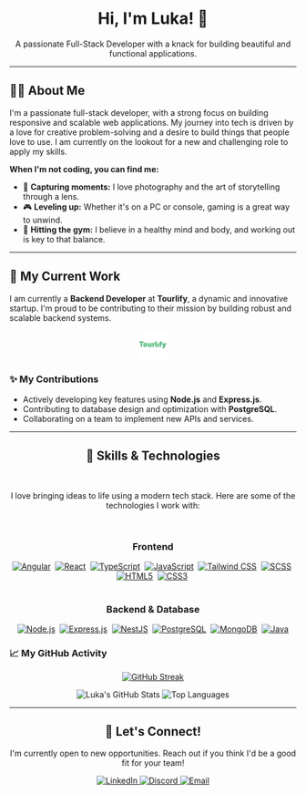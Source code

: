 <div align="center">
  <h1 align="center">Hi, I'm Luka! 👋</h1>
  <p align="center">A passionate Full-Stack Developer with a knack for building beautiful and functional applications.</p>
</div>

---

## 👨‍💻 About Me

I'm a passionate full-stack developer, with a strong focus on building responsive and scalable web applications. My journey into tech is driven by a love for creative problem-solving and a desire to build things that people love to use. I am currently on the lookout for a new and challenging role to apply my skills.

**When I'm not coding, you can find me:**
- 📸 **Capturing moments:** I love photography and the art of storytelling through a lens.
- 🎮 **Leveling up:** Whether it's on a PC or console, gaming is a great way to unwind.
- 💪 **Hitting the gym:** I believe in a healthy mind and body, and working out is key to that balance.

---

## 💼 My Current Work

I am currently a **Backend Developer** at **Tourlify**, a dynamic and innovative startup. I'm proud to be contributing to their mission by building robust and scalable backend systems.

<div align="center">
  <a href="https://github.com/TourlifyOrg" target="_blank" rel="noopener noreferrer">
    <img src="./Tourlify_Logo.jpg" alt="Tourlify Logo" height="50"/>
  </a>
</div>

### ✨ My Contributions
- Actively developing key features using **Node.js** and **Express.js**.
- Contributing to database design and optimization with **PostgreSQL**.
- Collaborating on a team to implement new APIs and services.

---
<div align="center">
  <h2>🚀 Skills & Technologies</h2>
  <br>
  <p>I love bringing ideas to life using a modern tech stack. Here are some of the technologies I work with:</p>
  <br>

  <div align="center">
    <h3>Frontend</h3>
    <a href="https://angular.io" target="_blank" rel="noopener noreferrer"><img src="https://img.shields.io/badge/Angular-DD0031?style=for-the-badge&logo=angular&logoColor=white" alt="Angular" /></a>&nbsp;
    <a href="https://react.dev" target="_blank" rel="noopener noreferrer"><img src="https://img.shields.io/badge/React-61DAFB?style=for-the-badge&logo=react&logoColor=black" alt="React" /></a>&nbsp;
    <a href="https://www.typescriptlang.org" target="_blank" rel="noopener noreferrer"><img src="https://img.shields.io/badge/TypeScript-3178C6?style=for-the-badge&logo=typescript&logoColor=white" alt="TypeScript" /></a>&nbsp;
    <a href="https://developer.mozilla.org/en-US/docs/Web/JavaScript" target="_blank" rel="noopener noreferrer"><img src="https://img.shields.io/badge/JavaScript-F7DF1E?style=for-the-badge&logo=javascript&logoColor=black" alt="JavaScript" /></a>&nbsp;
    <a href="https://tailwindcss.com" target="_blank" rel="noopener noreferrer"><img src="https://img.shields.io/badge/Tailwind_CSS-06B6D4?style=for-the-badge&logo=tailwind-css&logoColor=white" alt="Tailwind CSS" /></a>&nbsp;
    <a href="https://sass-lang.com" target="_blank" rel="noopener noreferrer"><img src="https://img.shields.io/badge/SCSS-CC6699?style=for-the-badge&logo=sass&logoColor=white" alt="SCSS" /></a>&nbsp;
    <a href="https://www.w3.org/html/" target="_blank" rel="noopener noreferrer"><img src="https://img.shields.io/badge/HTML5-E34F26?style=for-the-badge&logo=html5&logoColor=white" alt="HTML5" /></a>&nbsp;
    <a href="https://www.w3.org/Style/CSS/" target="_blank" rel="noopener noreferrer"><img src="https://img.shields.io/badge/CSS3-1572B6?style=for-the-badge&logo=css3&logoColor=white" alt="CSS3" /></a>&nbsp;
  </div>
  <br>
  <div align="center">
    <h3>Backend & Database</h3>
    <a href="https://nodejs.org" target="_blank" rel="noopener noreferrer"><img src="https://img.shields.io/badge/Node.js-339933?style=for-the-badge&logo=node.js&logoColor=white" alt="Node.js" /></a>&nbsp;
    <a href="https://expressjs.com" target="_blank" rel="noopener noreferrer"><img src="https://img.shields.io/badge/Express.js-000000?style=for-the-badge&logo=express&logoColor=white" alt="Express.js" /></a>&nbsp;
    <a href="https://nestjs.com/" target="_blank" rel="noopener noreferrer"><img src="https://img.shields.io/badge/nestjs-%23E0234E.svg?style=for-the-badge&logo=nestjs&logoColor=white" alt="NestJS" /></a>&nbsp;
    <a href="https://www.postgresql.org" target="_blank" rel="noopener noreferrer"><img src="https://img.shields.io/badge/PostgreSQL-4169E1?style=for-the-badge&logo=postgresql&logoColor=white" alt="PostgreSQL" /></a>&nbsp;
    <a href="https://www.mongodb.com" target="_blank" rel="noopener noreferrer"><img src="https://img.shields.io/badge/MongoDB-%234ea94b.svg?style=for-the-badge&logo=mongodb&logoColor=white" alt="MongoDB" /></a>&nbsp;
    <a href="https://www.java.com" target="_blank" rel="noopener noreferrer"><img src="https://img.shields.io/badge/Java-007396?style=for-the-badge&logo=java&logoColor=white" alt="Java" /></a>
  </div>
</div>

### 📈 My GitHub Activity
<div align="center">
  <p align="center">
    <a href="https://git.io/streak-stats">
      <img src="https://streak-stats.demolab.com?user=Luka-khokhashvili&theme=tokyonight-duo&hide_border=true" alt="GitHub Streak" />
    </a>
  </p>
  <p float="left">
    <img src="https://github-readme-stats.vercel.app/api?username=Luka-khokhashvili&show_icons=true&theme=tokyonight&hide_border=true&bg_color=00000000" alt="Luka's GitHub Stats"/>
    <img src="https://github-readme-stats.vercel.app/api/top-langs/?username=Luka-khokhashvili&layout=compact&theme=tokyonight&hide_border=true&bg_color=00000000" alt="Top Languages"/>
  </p>
</div>


---

<h2 align="center">👋 Let's Connect!</h2>
<p align="center">I'm currently open to new opportunities. Reach out if you think I'd be a good fit for your team!</p>
<p align="center">
  <a href="https://www.linkedin.com/in/luka-khokhashvili-8179b7285/" target="_blank" rel="noopener noreferrer">
    <img src="https://img.shields.io/badge/LinkedIn-0A66C2?style=for-the-badge&logo=linkedin&logoColor=white" alt="LinkedIn"/>
  </a>
  <a href="https://discord.com/users/776446128114630656" target="_blank" rel="noopener noreferrer">
    <img src="https://img.shields.io/badge/Discord-5865F2?style=for-the-badge&logo=discord&logoColor=white" alt="Discord" />
  </a>
  <a href="mailto:khokhashvililuka@gmail.com" target="_blank" rel="noopener noreferrer">
    <img src="https://img.shields.io/badge/Email-D14836?style=for-the-badge&logo=gmail&logoColor=white" alt="Email"/>
  </a>
</p>
